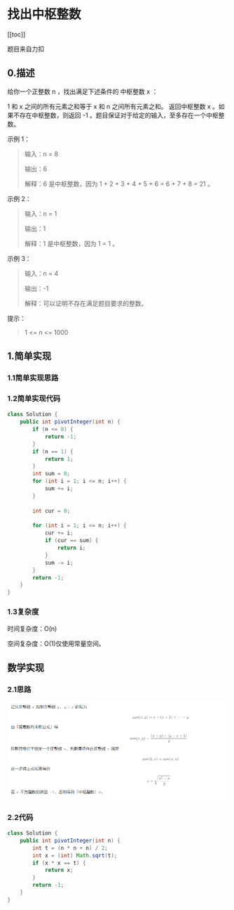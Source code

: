 # 找出中枢整数
[[toc]]

题目来自力扣

## 0.描述

给你一个正整数 n ，找出满足下述条件的 中枢整数 x ：

1 和 x 之间的所有元素之和等于 x 和 n 之间所有元素之和。
返回中枢整数 x 。如果不存在中枢整数，则返回 -1 。题目保证对于给定的输入，至多存在一个中枢整数。

示例 1：
> 输入：n = 8
> 
> 输出：6
> 
> 解释：6 是中枢整数，因为 1 + 2 + 3 + 4 + 5 + 6 = 6 + 7 + 8 = 21 。

示例 2：

> 输入：n = 1
> 
> 输出：1
> 
> 解释：1 是中枢整数，因为 1 = 1 。

示例 3：
> 输入：n = 4
> 
> 输出：-1
> 
> 解释：可以证明不存在满足题目要求的整数。


提示：

> 1 <= n <= 1000

## 1.简单实现

### 1.1简单实现思路



### 1.2简单实现代码

```java
class Solution {
    public int pivotInteger(int n) {
        if (n <= 0) {
            return -1;
        }
        if (n == 1) {
            return 1;
        }
        int sum = 0;
        for (int i = 1; i <= n; i++) {
            sum += i;
        }

        int cur = 0;

        for (int i = 1; i <= n; i++) {
            cur += i;
            if (cur == sum) {
                return i;
            }
            sum -= i;
        }
        return -1;
    }
}
```

### 1.3复杂度

时间复杂度：O(n)

空间复杂度：O(1)仅使用常量空间。



## 数学实现

### 2.1思路

![image-20230626095134076](./img/pivotInteger/image-20230626095134076.png)

### 2.2代码

```java
class Solution {
    public int pivotInteger(int n) {
        int t = (n * n + n) / 2;
        int x = (int) Math.sqrt(t);
        if (x * x == t) {
            return x;
        }
        return -1;
    }
}
```





